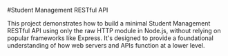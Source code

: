 #Student Management RESTful API

This project demonstrates how to build a minimal Student Management RESTful API using only the raw HTTP module in Node.js, without relying on popular frameworks like Express. It's designed to provide a foundational understanding of how web servers and APIs function at a lower level.
